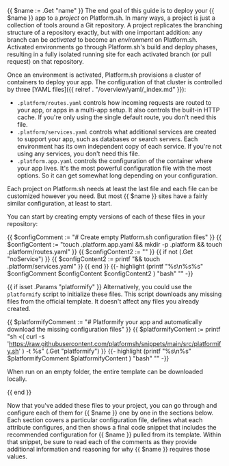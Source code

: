 {{ $name := .Get "name" }}
The end goal of this guide is to deploy your {{ $name }} app to a *project* on Platform.sh.
In many ways, a project is just a collection of tools around a Git repository.
A project replicates the branching structure of a repository exactly, but with one important addition:
any branch can be *activated* to become an *environment* on Platform.sh.
Activated environments go through Platform.sh's build and deploy phases,
resulting in a fully isolated running site for each activated branch (or pull request) on that repository.

Once an environment is activated, Platform.sh provisions a cluster of containers to deploy your app.
The configuration of that cluster is controlled by three [YAML files]({{ relref . "/overview/yaml/_index.md" }}):

- `.platform/routes.yaml` controls how incoming requests are routed to your app, or apps in a multi-app setup.
  It also controls the built-in HTTP cache.
  If you're only using the single default route, you don't need this file.
- `.platform/services.yaml` controls what additional services are created to support your app,
  such as databases or search servers.
  Each environment has its own independent copy of each service.
  If you're not using any services, you don't need this file.
- `.platform.app.yaml` controls the configuration of the container where your app lives.
  It's the most powerful configuration file with the most options.
  So it can get somewhat long depending on your configuration.

Each project on Platform.sh needs at least the last file and each file can be customized however you need.
But most {{ $name }} sites have a fairly similar configuration, at least to start.

You can start by creating empty versions of each of these files in your repository:

{{ $configComment := "# Create empty Platform.sh configuration files" }}
{{ $configContent := "touch .platform.app.yaml && mkdir -p .platform && touch .platform/routes.yaml" }}
{{ $configContent2 := "" }}
{{ if not (.Get "noService") }}
    {{ $configContent2 := printf "&& touch .platform/services.yaml" }}
{{ end }}
{{- highlight (printf "%s\n%s%s" $configComment $configContent $configContent2 ) "bash" "" -}}

{{ if isset .Params "platformify" }}
Alternatively, you could use the `platformify` script to initialize these files.
This script downloads any missing files from the official template.
It doesn't affect any files you already created.

{{ $platformifyComment := "# Platformify your app and automatically download the missing configuration files" }}
{{ $platformifyContent := printf "sh <( curl -s 'https://raw.githubusercontent.com/platformsh/snippets/main/src/platformify.sh' ) -t %s" (.Get "platformify") }}
{{- highlight (printf "%s\n%s" $platformifyComment $platformifyContent ) "bash" "" -}}

When run on an empty folder, the entire template can be downloaded locally.

{{ end }}

Now that you've added these files to your project,
you can go through and configure each of them for {{ $name }} one by one in the sections below.
Each section covers a particular configuration file, defines what each attribute configures,
and then shows a final code snippet that includes the recommended configuration for {{ $name }} pulled from its template.
Within that snippet, be sure to read each of the comments
as they provide additional information and reasoning for why {{ $name }} requires those values.
